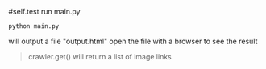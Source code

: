 #self.test
run main.py

`python main.py`


will output a file "output.html"
open the file with a browser to see the result

>crawler.get() will return a list of image links
